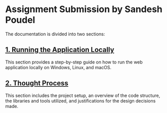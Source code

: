 # Assignment Submission by Sandesh Poudel

The documentation is divided into two sections:

## [1. Running the Application Locally](https://github.com/iisandeshpoudel/assignment-petition-platform/blob/main/Documentation/How%20to%20run%20locally.md) 
This section provides a step-by-step guide on how to run the web application locally on Windows, Linux, and macOS.

## [2. Thought Process](https://github.com/iisandeshpoudel/assignment-petition-platform/blob/main/Documentation/Thought%20Process.md)
This section includes the project setup, an overview of the code structure, the libraries and tools utilized, and justifications for the design decisions made.